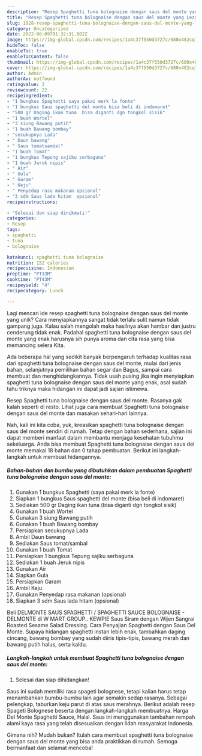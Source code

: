 ```yaml
---
description: "Resep Spaghetti tuna bolognaise dengan saus del monte yang Lezat"
title: "Resep Spaghetti tuna bolognaise dengan saus del monte yang Lezat"
slug: 1928-resep-spaghetti-tuna-bolognaise-dengan-saus-del-monte-yang-lezat
category: Uncategorized
date: 2022-08-09T01:32:31.002Z
image: https://img-global.cpcdn.com/recipes/1a4c37f550d3727c/680x482cq70/spaghetti-tuna-bolognaise-dengan-saus-del-monte-foto-resep-utama.jpg
hideToc: false
enableToc: true
enableTocContent: false
thumbnail: https://img-global.cpcdn.com/recipes/1a4c37f550d3727c/680x482cq70/spaghetti-tuna-bolognaise-dengan-saus-del-monte-foto-resep-utama.jpg
cover: https://img-global.cpcdn.com/recipes/1a4c37f550d3727c/680x482cq70/spaghetti-tuna-bolognaise-dengan-saus-del-monte-foto-resep-utama.jpg
author: Admin
authorAv: notfound
ratingvalue: 3
reviewcount: 22
recipeingredient:
- "1 bungkus Spaghetti saya pakai merk la fonte"
- "1 bungkus Saus spaghetti del monte bisa beli di indomaret"
- "500 gr Daging ikan tuna  bisa diganti dgn tongkol sisik"
- "1 buah Wortel"
- "3 siung Bawang putih"
- "1 buah Bawang bombay"
- "secukupnya Lada"
- " Daun bawang"
- " Saus tomatsambal"
- "1 buah Tomat"
- "1 bungkus Tepung sajiku serbaguna"
- "1 buah Jeruk nipis"
- " Air"
- " Gula"
- " Garam"
- " Keju"
- " Penyedap rasa makanan opsional"
- "3 sdm Saus lada hitam  opsional"
recipeinstructions:

- "Selesai dan siap dinikmati!"
categories:
- Resep
tags:
- spaghetti
- tuna
- bolognaise

katakunci: spaghetti tuna bolognaise 
nutrition: 152 calories
recipecuisine: Indonesian
preptime: "PT33M"
cooktime: "PT43M"
recipeyield: "4"
recipecategory: Lunch

---
```





Lagi mencari ide resep spaghetti tuna bolognaise dengan saus del monte yang unik? Cara menyiapkannya sangat tidak terlalu sulit namun tidak gampang juga. Kalau salah mengolah maka hasilnya akan hambar dan justru cenderung tidak enak. Padahal spaghetti tuna bolognaise dengan saus del monte yang enak harusnya sih punya aroma dan cita rasa yang bisa memancing selera Kita.





Ada beberapa hal yang sedikit banyak berpengaruh terhadap kualitas rasa dari spaghetti tuna bolognaise dengan saus del monte, mulai dari jenis bahan, selanjutnya pemilihan bahan segar dan Bagus, sampai cara membuat dan menghidangkannya. Tidak usah pusing jika ingin menyiapkan spaghetti tuna bolognaise dengan saus del monte yang enak,      asal sudah tahu triknya maka hidangan ini dapat jadi sajian istimewa.














Resep Spaghetti tuna bolognaise dengan saus del monte. Rasanya gak kalah seperti di resto. Lihat juga cara membuat Spaghetti tuna bolognaise dengan saus del monte dan masakan sehari-hari lainnya.






Nah, kali ini kita coba, yuk, kreasikan spaghetti tuna bolognaise dengan saus del monte sendiri di rumah. Tetap dengan bahan sederhana, sajian ini dapat memberi manfaat dalam membantu menjaga kesehatan tubuhmu sekeluarga. Anda bisa membuat Spaghetti tuna bolognaise dengan saus del monte memakai 18 bahan dan 0 tahap pembuatan. Berikut ini langkah-langkah untuk membuat hidangannya.

<!--inarticleads1-->

##### Bahan-bahan dan bumbu yang dibutuhkan dalam pembuatan Spaghetti tuna bolognaise dengan saus del monte:

1. Gunakan 1 bungkus Spaghetti (saya pakai merk la fonte)
1. Siapkan 1 bungkus Saus spaghetti del monte (bisa beli di indomaret)
1. Sediakan 500 gr Daging ikan tuna  (bisa diganti dgn tongkol sisik)
1. Gunakan 1 buah Wortel
1. Gunakan 3 siung Bawang putih
1. Gunakan 1 buah Bawang bombay
1. Persiapkan secukupnya Lada
1. Ambil  Daun bawang
1. Sediakan  Saus tomat/sambal
1. Gunakan 1 buah Tomat
1. Persiapkan 1 bungkus Tepung sajiku serbaguna
1. Sediakan 1 buah Jeruk nipis
1. Gunakan  Air
1. Siapkan  Gula
1. Persiapkan  Garam
1. Ambil  Keju
1. Gunakan  Penyedap rasa makanan (opsional)
1. Siapkan 3 sdm Saus lada hitam  (opsional)


Beli DELMONTE SAUS SPAGHETTI / SPAGHETTI SAUCE BOLOGNAISE - DELMONTE di W MART GROUP.. KEWPIE Saus Siram dengan Wijen Sangrai Roasted Sesame Salad Dressing. Cara Penyajian Spaghetti dengan Saus Del Monte. Supaya hidangan spaghetti instan lebih enak, tambahkan daging cincang, bawang bombay yang sudah diiris tipis-tipis, bawang merah dan bawang putih halus, serta kaldu. 

<!--inarticleads2-->

##### Langkah-langkah untuk membuat Spaghetti tuna bolognaise dengan saus del monte:


1. Selesai dan siap dihidangkan!

Saus ini sudah memiliki rasa spageti bolognese, tetapi kalian harus tetap menambahkan bumbu-bumbu lain agar semakin sedap rasanya. Sebagai pelengkap, taburkan keju parut di atas saus merahnya. Berikut adalah resep Spageti Bolognese beserta dengan langkah-langkah membuatnya. Harga Del Monte Spaghetti Sauce, Halal. Saus ini menggunakan tambahan rempah alami kaya rasa yang telah disesuaikan dengan lidah masyarakat Indonesia. 

Gimana nih? Mudah bukan? Itulah cara membuat spaghetti tuna bolognaise dengan saus del monte yang bisa anda praktikkan di rumah. Semoga bermanfaat dan selamat mencoba!
